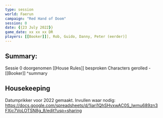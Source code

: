 ```yaml
---
type: session
world: Faerun
campaign: "Red Hand of Doom"
session: 0
date: {{23 July 2022}}
game_date: xx xx xx DR
players: [[Booker]]], Rob, Guido, Danny, Peter (eerder)]
---
```




## Summary:
Sessie 0 doorgenomen
[[House Rules]] besproken
Characters gerolled - [[Booker]]
^summary
## Housekeeping
Datumprikker voor 2022 gemaakt.
Invullen waar nodig: 
https://docs.google.com/spreadsheets/d/1iari1QhSHvxwAC0S_Iwmu689zn3FXjc7VoLOTSN8g_8/edit?usp=sharing


